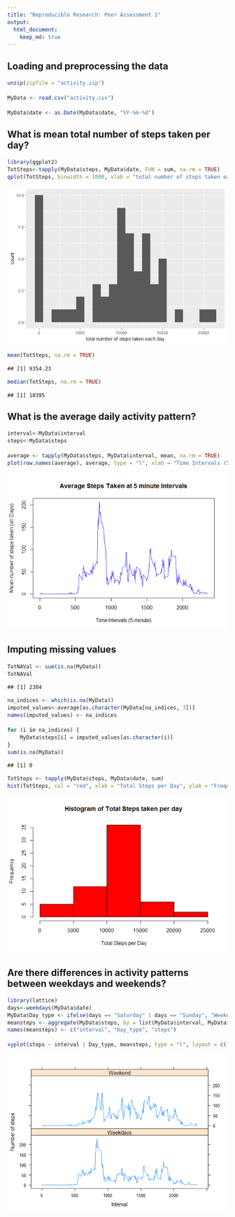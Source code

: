 ```yaml
---
title: "Reproducible Research: Peer Assessment 1"
output: 
  html_document:
    keep_md: true
---
```



## Loading and preprocessing the data

```r
unzip(zipfile = "activity.zip")

MyData <- read.csv("activity.csv")

MyData$date <- as.Date(MyData$date, "%Y-%m-%d")
```
## What is mean total number of steps taken per day?

```r
library(ggplot2)
TotSteps<-tapply(MyData$steps, MyData$date, FUN = sum, na.rm = TRUE)
qplot(TotSteps, binwidth = 1000, xlab = "total number of steps taken each day")
```

![](PA1_template_files/figure-html/unnamed-chunk-2-1.png)<!-- -->

```r
mean(TotSteps, na.rm = TRUE)
```

```
## [1] 9354.23
```

```r
median(TotSteps, na.rm = TRUE)
```

```
## [1] 10395
```


## What is the average daily activity pattern?

```r
interval<-MyData$interval
steps<-MyData$steps

average <- tapply(MyData$steps, MyData$interval, mean, na.rm = TRUE)
plot(row.names(average), average, type = "l", xlab = "Time Intervals (5-minute)", ylab = "Mean number of steps taken (all Days)", main = "Average Steps Taken at 5 minute Intervals", col = "blue")
```

![](PA1_template_files/figure-html/unnamed-chunk-3-1.png)<!-- -->

## Imputing missing values

```r
TotNAVal <- sum(is.na(MyData))
TotNAVal
```

```
## [1] 2304
```

```r
na_indices <- which(is.na(MyData))
imputed_values<-average[as.character(MyData[na_indices, 3])]
names(imputed_values) <- na_indices

for (i in na_indices) {
    MyData$steps[i] = imputed_values[as.character(i)]
}
sum(is.na(MyData))
```

```
## [1] 0
```

```r
TotSteps <- tapply(MyData$steps, MyData$date, sum)
hist(TotSteps, col = "red", xlab = "Total Steps per Day", ylab = "Frequency", main = "Histogram of Total Steps taken per day")
```

![](PA1_template_files/figure-html/unnamed-chunk-4-1.png)<!-- -->
## Are there differences in activity patterns between weekdays and weekends?

```r
library(lattice)
days<-weekdays(MyData$date)
MyData$Day_type <- ifelse(days == "Saturday" | days == "Sunday", "Weekend", "Weekdays")
meansteps <- aggregate(MyData$steps, by = list(MyData$interval, MyData$Day_type), mean)
names(meansteps) <- c("interval", "Day_type", "steps")

xyplot(steps ~ interval | Day_type, meansteps, type = "l", layout = c(1, 2), xlab = "Interval", ylab = "Number of steps")
```

![](PA1_template_files/figure-html/unnamed-chunk-5-1.png)<!-- -->
